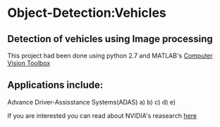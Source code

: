 # Object-Detection:Vehicles

## Detection of vehicles using Image processing
This project had been done using python 2.7 and MATLAB's [Computer Vision Toolbox](https://www.mathworks.com/products/computer-vision.html)

## Applications include:
Advance Driver-Assisstance Systems(ADAS)
a)
b)
c)
d)
e)


If you are interested you can read about NVIDIA's reasearch [here](https://www.nvidia.com/en-us/self-driving-cars/adas/)

